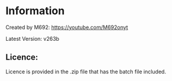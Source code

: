 # Information

Created by M692: https://youtube.com/M692onyt

Latest Version: v263b


## Licence:
Licence is provided in the .zip file that has the batch file included.
